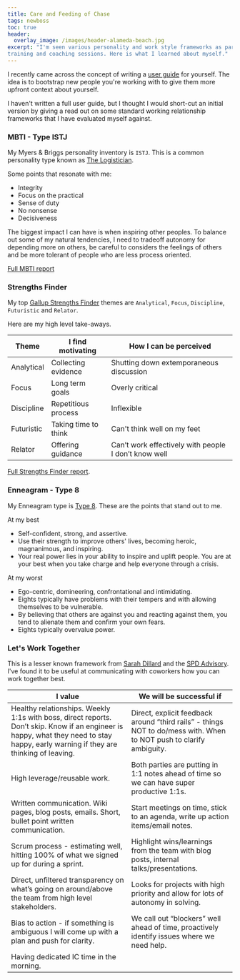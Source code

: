 ```yaml
---
title: Care and Feeding of Chase
tags: newboss
toc: true
header:
  overlay_image: /images/header-alameda-beach.jpg
excerpt: "I'm seen various personality and work style frameworks as part of
training and coaching sessions. Here is what I learned about myself."
---
```


I recently came across the concept of writing a [user guide](http://firstround.com/review/the-indispensable-document-for-the-modern-manager/)
for yourself. The idea is to bootstrap new people you're working with to give
them more upfront context about yourself.

I haven't written a full user guide, but I thought I would short-cut an initial
version by giving a read out on some standard working relationship frameworks
that I have evaluated myself against.

### MBTI - Type ISTJ

My Myers & Briggs personality inventory is `ISTJ`. This is a common personality
type known as [The Logistician](https://www.16personalities.com/istj-personality).

Some points that resonate with me:

- Integrity
- Focus on the practical
- Sense of duty
- No nonsense
- Decisiveness

The biggest impact I can have is when inspiring other peoples. To balance out
some of my natural tendencies, I need to tradeoff autonomy for depending
more on others, be careful to considers the feelings of others and be more
tolerant of people who are less process oriented.

[Full MBTI report](/blog/files/mbti.pdf)

### Strengths Finder

My top [Gallup Strengths Finder](https://www.gallupstrengthscenter.com) themes
are `Analytical`, `Focus`, `Discipline`, `Futuristic` and `Relator`.

Here are my high level take-aways.

| Theme | I find motivating | How I can be perceived |
| ------------- | ------------- | ------------- |
| Analytical | Collecting evidence | Shutting down extemporaneous discussion |
| Focus | Long term goals | Overly critical |
| Discipline | Repetitious process | Inflexible |
| Futuristic | Taking time to think | Can't think well on my feet |
| Relator | Offering guidance | Can’t work effectively with people I don’t know well |

[Full Strengths Finder report](/blog/files/strengthfinder.pdf).

### Enneagram - Type 8

My Enneagram type is [Type 8](https://www.enneagraminstitute.com/type-8/).
These are the points that stand out to me.

At my best

- Self-confident, strong, and assertive.
- Use their strength to improve others' lives, becoming heroic, magnanimous, and inspiring.
- Your real power lies in your ability to inspire and uplift people. You are at your best when you take charge and help everyone through a crisis.

At my worst

- Ego-centric, domineering, confrontational and intimidating.
- Eights typically have problems with their tempers and with allowing themselves to be vulnerable.
- By believing that others are against you and reacting against them, you tend to alienate them and confirm your own fears.
- Eights typically overvalue power.

### Let's Work Together

This is a lesser known framework from [Sarah Dillard](http://www.ahumancapitalist.com/)
and the [SPD Advisory](http://www.spdadvisory.com/). I've found it to be useful
at communicating with coworkers how you can work together best.

| I value | We will be successful if |
| ------------- | ------------- |
| Healthy relationships. Weekly 1:1s with boss, direct reports. Don’t skip. Know if an engineer is happy, what they need to stay happy, early warning if they are thinking of leaving. | Direct, explicit feedback around “third rails” - things NOT to do/mess with. When to NOT push to clarify ambiguity. |
| High leverage/reusable work. | Both parties are putting in 1:1 notes ahead of time so we can have super productive 1:1s. |
| Written communication. Wiki pages, blog posts, emails. Short, bullet point written communication. | Start meetings on time, stick to an agenda, write up action items/email notes.|
| Scrum process - estimating well, hitting 100% of what we signed up for during a sprint. | Highlight wins/learnings from the team with blog posts, internal talks/presentations.|
| Direct, unfiltered transparency on what’s going on around/above the team from high level stakeholders. | Looks for projects with high priority and allow for lots of autonomy in solving.  |
| Bias to action - if something is ambiguous I will come up with a plan and push for clarity. | We call out “blockers” well ahead of time, proactively identify issues where we need help. |
| Having dedicated IC time in the morning. | |
